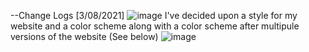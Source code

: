--Change Logs
[3/08/2021]
![image](https://user-images.githubusercontent.com/86523368/127935351-7d1f6590-4de2-4393-9962-5b7eb70522dd.png)
I've decided upon a style for my website and a color scheme along with a color scheme after multipule versions of the website (See below)
![image](https://user-images.githubusercontent.com/86523368/127935528-a4e55d67-a967-4ca3-ace6-75ebd96291ef.png)
